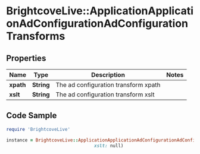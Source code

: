 # BrightcoveLive::ApplicationApplicationAdConfigurationAdConfigurationTransforms

## Properties

Name | Type | Description | Notes
------------ | ------------- | ------------- | -------------
**xpath** | **String** | The ad configuration transform xpath | 
**xslt** | **String** | The ad configuration transform xslt | 

## Code Sample

```ruby
require 'BrightcoveLive'

instance = BrightcoveLive::ApplicationApplicationAdConfigurationAdConfigurationTransforms.new(xpath: null,
                                 xslt: null)
```


